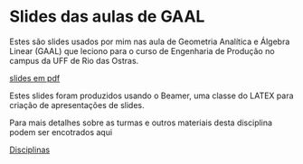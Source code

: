 # Slides das aulas de GAAL

Estes são slides usados por mim nas aula de Geometria Analítica e Álgebra Linear (GAAL) que leciono para o curso de Engenharia de Produção no campus da UFF de Rio das Ostras.

[slides em pdf](gaal.pdf)

Estes slides foram produzidos usando o Beamer, uma classe do LATEX para criação de apresentações de slides.

Para mais detalhes sobre as turmas e outros materiais desta disciplina podem ser encotrados aqui

[Disciplinas](https://reginaldodr.github.io/academic/teaching.html)
